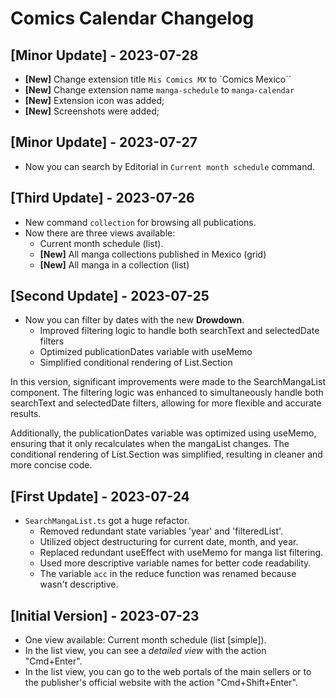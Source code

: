 # Comics Calendar Changelog

## [Minor Update] - 2023-07-28

- **[New]** Change extension title `Mis Comics MX` to `Comics Mexico``
- **[New]** Change extension name `manga-schedule` to `manga-calendar`
- **[New]** Extension icon was added;
- **[New]** Screenshots were added;

## [Minor Update] - 2023-07-27

- Now you can search by Editorial in `Current month schedule` command.

## [Third Update] - 2023-07-26

- New command `collection` for browsing all publications.
- Now there are three views available:
  - Current month schedule (list).
  - **[New]** All manga collections published in Mexico (grid)
  - **[New]** All manga in a collection (list)

## [Second Update] - 2023-07-25

- Now you can filter by dates with the new **Drowdown**.
  - Improved filtering logic to handle both searchText and selectedDate filters
  - Optimized publicationDates variable with useMemo
  - Simplified conditional rendering of List.Section

In this version, significant improvements were made to the SearchMangaList component. The filtering logic was enhanced to simultaneously handle both searchText and selectedDate filters, allowing for more flexible and accurate results.

Additionally, the publicationDates variable was optimized using useMemo, ensuring that it only recalculates when the mangaList changes. The conditional rendering of List.Section was simplified, resulting in cleaner and more concise code.

## [First Update] - 2023-07-24

- `SearchMangaList.ts` got a huge refactor.
  - Removed redundant state variables 'year' and 'filteredList'.
  - Utilized object destructuring for current date, month, and year.
  - Replaced redundant useEffect with useMemo for manga list filtering.
  - Used more descriptive variable names for better code readability.
  - The variable `acc` in the reduce function was renamed because wasn't descriptive.

## [Initial Version] - 2023-07-23

- One view available: Current month schedule (list [simple]).
- In the list view, you can see a *detailed view* with the action "Cmd+Enter".
- In the list view, you can go to the web portals of the main sellers or to the publisher's official website with the action "Cmd+Shift+Enter".
